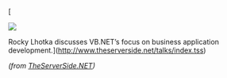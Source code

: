 [
						  
<img src="http://www.theserverside.net/talks/videos/RockyLhotka/LhotkaFeatured.jpg" border="0" />
						  

  
Rocky Lhotka discusses VB.NET&#8217;s focus on business application development.](http://www.theserverside.net/talks/index.tss)
				  
   
_(from <a href="http://www.theserverside.net" target="_blank">TheServerSide.NET</a>)_